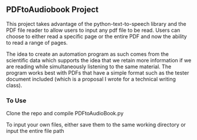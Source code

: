 
## PDFtoAudiobook Project

This project takes advantage of the python-text-to-speech library and the PDF file reader to allow users to input any pdf file to be read. Users can choose to either read a specific page or the entire PDF and now the ability to read a range of pages. 

The idea to create an automation program as such comes from the scientific data which supports the idea that we retain more information if we are reading while simultaneously listening to the same material. The program works best with PDFs that have a simple format such as the tester document included (which is a proposal I wrote for a technical writing class).

### To Use
Clone the repo and compile PDFtoAudioBook.py

To input your own files, either save them to the same working directory or input the entire file path
